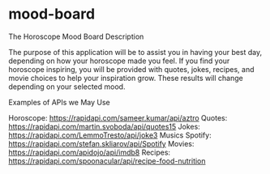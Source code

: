 # mood-board

The Horoscope Mood Board Description

The purpose of this application will be to assist you in having your best day, depending on how your horoscope made you feel. If you find your horoscope inspiring, you will be provided with quotes, jokes, recipes, and movie choices to help your inspiration grow. These results will change depending on your selected mood. 


Examples of APIs we May Use

Horoscope: https://rapidapi.com/sameer.kumar/api/aztro
Quotes: https://rapidapi.com/martin.svoboda/api/quotes15
Jokes: https://rapidapi.com/LemmoTresto/api/joke3
Musics Spotify: https://rapidapi.com/stefan.skliarov/api/Spotify
Movies: https://rapidapi.com/apidojo/api/imdb8
Recipes: https://rapidapi.com/spoonacular/api/recipe-food-nutrition


